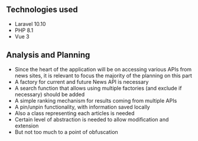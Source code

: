 ## Technologies used

- Laravel 10.10
- PHP 8.1
- Vue 3

## Analysis and Planning

- Since the heart of the application will be on accessing various APIs from news sites, it is relevant to focus the majority of the planning on this part
- A factory for current and future News API is necessary
- A search function that allows using multiple factories (and exclude if necessary) should be added
- A simple ranking mechanism for results coming from multiple APIs
- A pin/unpin functionality, with information saved locally
- Also a class representing each articles is needed
- Certain level of abstraction is needed to allow modification and extension
- But not too much to a point of obfuscation
